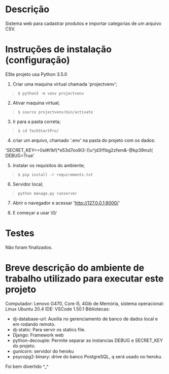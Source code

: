 # Descrição
Sistema web para cadastrar produtos e importar categorias de um arquivo CSV.


# Instruções de instalação (configuração)
ESte projeto usa Python 3.5.0

1. Criar uma maquina virtual chamada 'projectvenv';
>```
> $ python3 -m venv projectvenv
>```
2. Ativar maquina virtual;
>```
> $ source projectvenv/bin/activate
>```

3. Ir para a pasta correta;
>```
>$ cd TechStartPro/
>```

4. criar um arquivo, chamado '.env' na pasta do projeto com os dados:

'SECRET_KEY==0sl#i1kf(*e53d7oo9i3-))u^jd3!f!bg2zfem&-@kp39mzl(
DEBUG=True'

5. Instalar os requisitos do ambiente;
>```
>$ pip install -r requirements.txt
>```

6. Servidor local;
>```
>python manage.py runserver
>```

7. Abrir o navegador e acessar 'http://127.0.0.1:8000/'

8. E começar a usar \0/


# Testes
Não foram finalizados.

# Breve descrição do ambiente de trabalho utilizado para executar este projeto

Computador: Lenovo G470, Core i5, 4Gib de Memória, 
sistema operacional: Linux Ubuntu 20.4
IDE: VSCode 1.50.1
Bibliotecas: 
 - dj-database-url: Auxilia no gerenciamento de banco de dados local e em rodando remoto.
 - dj-static: Para servir os statics file.
 - Django: Framework web
 - python-decouple: Permite separar as instancias DEBUG e SECRET_KEY do projeto.
 - gunicorn: servidor do heroku
 - psycopg2-binary: drive do banco PostgreSQL, q será usado no heroku.



Foi bem divertido ^_^